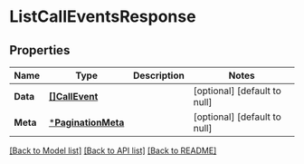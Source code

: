 # ListCallEventsResponse

## Properties
Name | Type | Description | Notes
------------ | ------------- | ------------- | -------------
**Data** | [**[]CallEvent**](CallEvent.md) |  | [optional] [default to null]
**Meta** | [***PaginationMeta**](PaginationMeta.md) |  | [optional] [default to null]

[[Back to Model list]](../README.md#documentation-for-models) [[Back to API list]](../README.md#documentation-for-api-endpoints) [[Back to README]](../README.md)

